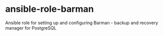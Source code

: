 # ansible-role-barman
Ansible role for setting up and configuring Barman - backup and recovery manager for PostgreSQL 
